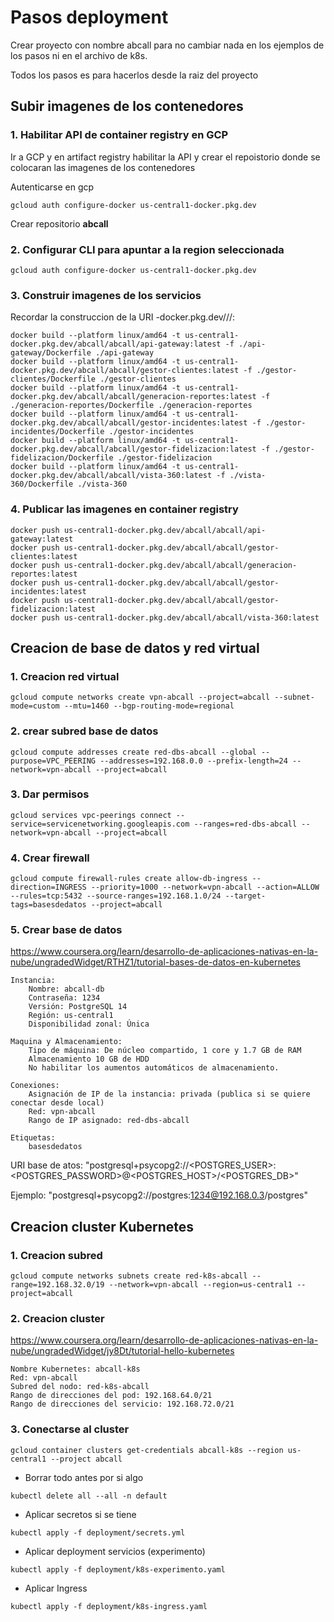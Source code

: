 # Pasos deployment

Crear proyecto con nombre abcall para no cambiar nada en los ejemplos de los pasos ni en el archivo de k8s.


Todos los pasos es para hacerlos desde la raiz del proyecto

## Subir imagenes de los contenedores

### 1. Habilitar API de container registry en GCP

Ir a GCP y en artifact registry habilitar la API y crear el repoistorio donde se colocaran las imagenes de los contenedores

Autenticarse en gcp 
```
gcloud auth configure-docker us-central1-docker.pkg.dev
```

Crear repositorio **abcall**

### 2. Configurar CLI para apuntar a la region seleccionada
```
gcloud auth configure-docker us-central1-docker.pkg.dev
```

### 3. Construir imagenes de los servicios
Recordar la construccion de la URI <REGION>-docker.pkg.dev/<ID-PROYECTO>/<NOMBRE-REPOSITORIO>/<IMAGEN>:<TAG>


```shell
docker build --platform linux/amd64 -t us-central1-docker.pkg.dev/abcall/abcall/api-gateway:latest -f ./api-gateway/Dockerfile ./api-gateway
docker build --platform linux/amd64 -t us-central1-docker.pkg.dev/abcall/abcall/gestor-clientes:latest -f ./gestor-clientes/Dockerfile ./gestor-clientes
docker build --platform linux/amd64 -t us-central1-docker.pkg.dev/abcall/abcall/generacion-reportes:latest -f ./generacion-reportes/Dockerfile ./generacion-reportes
docker build --platform linux/amd64 -t us-central1-docker.pkg.dev/abcall/abcall/gestor-incidentes:latest -f ./gestor-incidentes/Dockerfile ./gestor-incidentes
docker build --platform linux/amd64 -t us-central1-docker.pkg.dev/abcall/abcall/gestor-fidelizacion:latest -f ./gestor-fidelizacion/Dockerfile ./gestor-fidelizacion
docker build --platform linux/amd64 -t us-central1-docker.pkg.dev/abcall/abcall/vista-360:latest -f ./vista-360/Dockerfile ./vista-360
```

### 4. Publicar las imagenes en container registry

```shell
docker push us-central1-docker.pkg.dev/abcall/abcall/api-gateway:latest
docker push us-central1-docker.pkg.dev/abcall/abcall/gestor-clientes:latest
docker push us-central1-docker.pkg.dev/abcall/abcall/generacion-reportes:latest
docker push us-central1-docker.pkg.dev/abcall/abcall/gestor-incidentes:latest
docker push us-central1-docker.pkg.dev/abcall/abcall/gestor-fidelizacion:latest
docker push us-central1-docker.pkg.dev/abcall/abcall/vista-360:latest
```

## Creacion de base de datos y red virtual

### 1. Creacion red virtual

```shell
gcloud compute networks create vpn-abcall --project=abcall --subnet-mode=custom --mtu=1460 --bgp-routing-mode=regional
```

### 2. crear subred base de datos
```shell
gcloud compute addresses create red-dbs-abcall --global --purpose=VPC_PEERING --addresses=192.168.0.0 --prefix-length=24 --network=vpn-abcall --project=abcall
```

### 3. Dar permisos 
```shell
gcloud services vpc-peerings connect --service=servicenetworking.googleapis.com --ranges=red-dbs-abcall --network=vpn-abcall --project=abcall
```

### 4. Crear firewall
```shell
gcloud compute firewall-rules create allow-db-ingress --direction=INGRESS --priority=1000 --network=vpn-abcall --action=ALLOW --rules=tcp:5432 --source-ranges=192.168.1.0/24 --target-tags=basesdedatos --project=abcall
```

### 5. Crear base de datos
https://www.coursera.org/learn/desarrollo-de-aplicaciones-nativas-en-la-nube/ungradedWidget/RTHZ1/tutorial-bases-de-datos-en-kubernetes

	Instancia:
		Nombre: abcall-db
		Contraseña: 1234
		Versión: PostgreSQL 14
		Región: us-central1
		Disponibilidad zonal: Única
	
	Maquina y Almacenamiento:
		Tipo de máquina: De núcleo compartido, 1 core y 1.7 GB de RAM
		Almacenamiento 10 GB de HDD
		No habilitar los aumentos automáticos de almacenamiento.
	
	Conexiones:
		Asignación de IP de la instancia: privada (publica si se quiere conectar desde local)
		Red: vpn-abcall
		Rango de IP asignado: red-dbs-abcall
		
	Etiquetas:
		basesdedatos

URI base de atos: "postgresql+psycopg2://<POSTGRES_USER>:<POSTGRES_PASSWORD>@<POSTGRES_HOST>/<POSTGRES_DB>"

Ejemplo: "postgresql+psycopg2://postgres:1234@192.168.0.3/postgres"



## Creacion cluster Kubernetes

### 1. Creacion subred
```shell
gcloud compute networks subnets create red-k8s-abcall --range=192.168.32.0/19 --network=vpn-abcall --region=us-central1 --project=abcall
```

### 2. Creacion cluster
https://www.coursera.org/learn/desarrollo-de-aplicaciones-nativas-en-la-nube/ungradedWidget/jy8Dt/tutorial-hello-kubernetes

	Nombre Kubernetes: abcall-k8s
	Red: vpn-abcall
	Subred del nodo: red-k8s-abcall
	Rango de direcciones del pod: 192.168.64.0/21
	Rango de direcciones del servicio: 192.168.72.0/21

### 3. Conectarse al cluster
```shell
gcloud container clusters get-credentials abcall-k8s --region us-central1 --project abcall
```

- Borrar todo antes por si algo
```shell
kubectl delete all --all -n default
```

- Aplicar secretos si se tiene
```shell
kubectl apply -f deployment/secrets.yml
```

- Aplicar deployment servicios (experimento)
```shell
kubectl apply -f deployment/k8s-experimento.yaml
```

- Aplicar Ingress
```shell
kubectl apply -f deployment/k8s-ingress.yaml
```